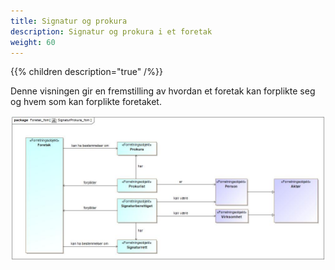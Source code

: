 ```yaml
---
title: Signatur og prokura
description: Signatur og prokura i et foretak
weight: 60
---
```


{{% children description="true" /%}}

Denne visningen gir en fremstilling av hvordan et foretak kan forplikte seg og hvem som kan forplikte foretaket.

![SignProkFR](https://github.com/brreg/informasjonsmodeller/blob/main/foretaksregisteret/forretningsobjektmodeller/SignaturProkura.jpg?raw=true)

